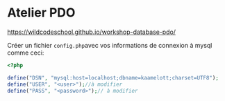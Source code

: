 # Atelier PDO

https://wildcodeschool.github.io/workshop-database-pdo/


Créer un fichier `config.php`avec vos informations de connexion à mysql comme ceci:

```php
<?php

define("DSN", "mysql:host=localhost;dbname=kaamelott;charset=UTF8");
define("USER", "<user>");//à modifier
define("PASS", "<password>");// à modifier
```
